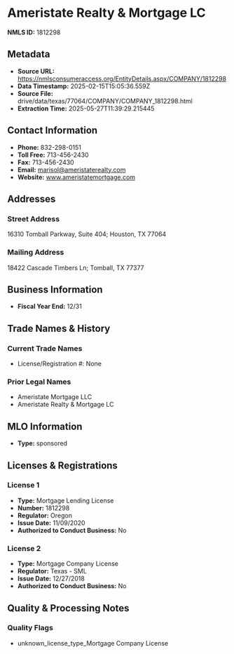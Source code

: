 # Ameristate Realty & Mortgage LC

**NMLS ID:** 1812298

## Metadata
- **Source URL:** https://nmlsconsumeraccess.org/EntityDetails.aspx/COMPANY/1812298
- **Data Timestamp:** 2025-02-15T15:05:36.559Z
- **Source File:** drive/data/texas/77064/COMPANY/COMPANY_1812298.html
- **Extraction Time:** 2025-05-27T11:39:29.215445

## Contact Information
- **Phone:** 832-298-0151
- **Toll Free:** 713-456-2430
- **Fax:** 713-456-2430
- **Email:** marisol@ameristaterealty.com
- **Website:** www.ameristatemortgage.com

## Addresses
### Street Address
16310 Tomball Parkway, Suite 404; Houston, TX 77064

### Mailing Address
18422 Cascade Timbers Ln; Tomball, TX 77377

## Business Information
- **Fiscal Year End:** 12/31

## Trade Names & History
### Current Trade Names
- License/Registration #: None

### Prior Legal Names
- Ameristate Mortgage LLC
- Ameristate Realty & Mortgage LC

## MLO Information
- **Type:** sponsored

## Licenses & Registrations

### License 1
- **Type:** Mortgage Lending License
- **Number:** 1812298
- **Regulator:** Oregon
- **Issue Date:** 11/09/2020
- **Authorized to Conduct Business:** No

### License 2
- **Type:** Mortgage Company License
- **Regulator:** Texas - SML
- **Issue Date:** 12/27/2018
- **Authorized to Conduct Business:** No

## Quality & Processing Notes
### Quality Flags
- unknown_license_type_Mortgage Company License

